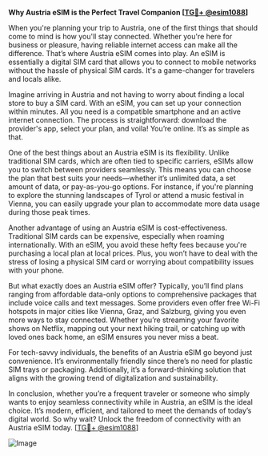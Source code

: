 **Why Austria eSIM is the Perfect Travel Companion [[TG💪+ @esim1088](https://t.me/s/esim1088)]**

When you're planning your trip to Austria, one of the first things that should come to mind is how you'll stay connected. Whether you're here for business or pleasure, having reliable internet access can make all the difference. That’s where Austria eSIM comes into play. An eSIM is essentially a digital SIM card that allows you to connect to mobile networks without the hassle of physical SIM cards. It's a game-changer for travelers and locals alike.

Imagine arriving in Austria and not having to worry about finding a local store to buy a SIM card. With an eSIM, you can set up your connection within minutes. All you need is a compatible smartphone and an active internet connection. The process is straightforward: download the provider's app, select your plan, and voila! You’re online. It’s as simple as that.

One of the best things about an Austria eSIM is its flexibility. Unlike traditional SIM cards, which are often tied to specific carriers, eSIMs allow you to switch between providers seamlessly. This means you can choose the plan that best suits your needs—whether it’s unlimited data, a set amount of data, or pay-as-you-go options. For instance, if you're planning to explore the stunning landscapes of Tyrol or attend a music festival in Vienna, you can easily upgrade your plan to accommodate more data usage during those peak times.

Another advantage of using an Austria eSIM is cost-effectiveness. Traditional SIM cards can be expensive, especially when roaming internationally. With an eSIM, you avoid these hefty fees because you're purchasing a local plan at local prices. Plus, you won’t have to deal with the stress of losing a physical SIM card or worrying about compatibility issues with your phone.

But what exactly does an Austria eSIM offer? Typically, you’ll find plans ranging from affordable data-only options to comprehensive packages that include voice calls and text messages. Some providers even offer free Wi-Fi hotspots in major cities like Vienna, Graz, and Salzburg, giving you even more ways to stay connected. Whether you’re streaming your favorite shows on Netflix, mapping out your next hiking trail, or catching up with loved ones back home, an eSIM ensures you never miss a beat.

For tech-savvy individuals, the benefits of an Austria eSIM go beyond just convenience. It’s environmentally friendly since there’s no need for plastic SIM trays or packaging. Additionally, it’s a forward-thinking solution that aligns with the growing trend of digitalization and sustainability.

In conclusion, whether you’re a frequent traveler or someone who simply wants to enjoy seamless connectivity while in Austria, an eSIM is the ideal choice. It’s modern, efficient, and tailored to meet the demands of today’s digital world. So why wait? Unlock the freedom of connectivity with an Austria eSIM today. [[TG💪+ @esim1088](https://t.me/s/esim1088)] 

![Image](https://i.postimg.cc/Y0z9fWf4/image.png)